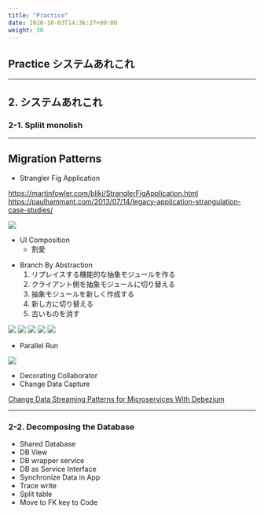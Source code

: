 ```yaml
---
title: "Practice"
date: 2020-10-03T14:36:27+09:00
weight: 30
---
```

<!-- : .wrap -->

## Practice システムあれこれ


---
## 2. システムあれこれ

### 2-1. Spliit monolish



---
<!-- : .wrap -->

## Migration Patterns

- Strangler Fig Application

https://martinfowler.com/bliki/StranglerFigApplication.html
https://paulhammant.com/2013/07/14/legacy-application-strangulation-case-studies/

![](https://paulhammant.com/images/strangulation.jpg)

* UI Composition
  * 割愛

- Branch By Abstraction
   1. リプレイスする機能的な抽象モジュールを作る
   2. クライアント側を抽象モジュールに切り替える
   3. 抽象モジュールを新しく作成する
   4. 新し方に切り替える
   5. 古いものを消す


![](https://martinfowler.com/bliki/images/branch-by-abstraction/step-1.png)
![](https://martinfowler.com/bliki/images/branch-by-abstraction/step-2.png)
![](https://martinfowler.com/bliki/images/branch-by-abstraction/step-3.png)
![](https://martinfowler.com/bliki/images/branch-by-abstraction/step-4.png)
![](https://martinfowler.com/bliki/images/branch-by-abstraction/step-5.png)


- Parallel Run

![](https://upload.wikimedia.org/wikipedia/commons/thumb/2/2a/Parallel_running.png/800px-Parallel_running.png)

- Decorating Collaborator
- Change Data Capture

[Change Data Streaming Patterns for Microservices With Debezium ](https://www.slideshare.net/ConfluentInc/change-data-streaming-patterns-for-microservices-with-debezium)

[](https://www.slideshare.net/ToruMakabe/zozotowncloud-native-journey)

---
<!-- : .wrap -->

### 2-2. Decomposing the Database

- Shared Database
- DB View
- DB wrapper service
- DB as Service Interface
- Synchronize Data in App
- Trace write
- Split table
- Move to FK key to Code
